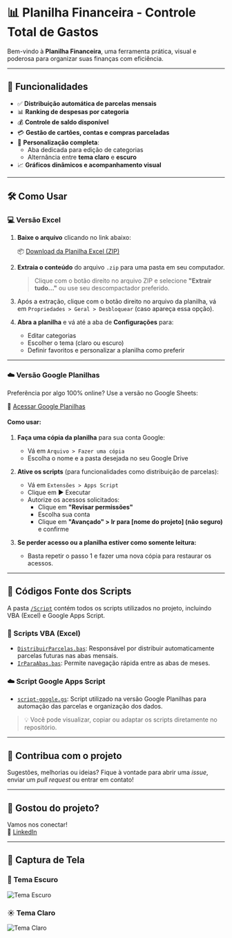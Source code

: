# 📊 Planilha Financeira - Controle Total de Gastos

Bem-vindo à **Planilha Financeira**, uma ferramenta prática, visual e poderosa para organizar suas finanças com eficiência.

---

## 🚀 Funcionalidades

- ✅ **Distribuição automática de parcelas mensais**
- 📊 **Ranking de despesas por categoria**
- 💰 **Controle de saldo disponível**
- 💳 **Gestão de cartões, contas e compras parceladas**
- 🎨 **Personalização completa**:
  - Aba dedicada para edição de categorias
  - Alternância entre **tema claro** e **escuro**
- 📈 **Gráficos dinâmicos e acompanhamento visual**

---

## 🛠️ Como Usar

### 💻 Versão Excel

1. **Baixe o arquivo** clicando no link abaixo:

   📦 [Download da Planilha Excel (ZIP)](https://github.com/FabraOliveira/planilha-financeira/archive/refs/heads/main.zip)

2. **Extraia o conteúdo** do arquivo `.zip` para uma pasta em seu computador.  
   > Clique com o botão direito no arquivo ZIP e selecione **"Extrair tudo..."** ou use seu descompactador preferido.

3. Após a extração, clique com o botão direito no arquivo da planilha, vá em `Propriedades > Geral > Desbloquear` (caso apareça essa opção).

4. **Abra a planilha** e vá até a aba de **Configurações** para:
   - Editar categorias
   - Escolher o tema (claro ou escuro)
   - Definir favoritos e personalizar a planilha como preferir

---

### ☁️ Versão Google Planilhas

Preferência por algo 100% online? Use a versão no Google Sheets:

🔗 [Acessar Google Planilhas](https://docs.google.com/spreadsheets/d/1pHL_EvoLdU-b9JV27sB8PP_2_OIhHieGgq1oWb5FD6U/edit?usp=sharing)

#### Como usar:

1. **Faça uma cópia da planilha** para sua conta Google:
   - Vá em `Arquivo > Fazer uma cópia`
   - Escolha o nome e a pasta desejada no seu Google Drive

2. **Ative os scripts** (para funcionalidades como distribuição de parcelas):
   - Vá em `Extensões > Apps Script`
   - Clique em ▶️ Executar
   - Autorize os acessos solicitados:
     - Clique em **"Revisar permissões"**
     - Escolha sua conta
     - Clique em **"Avançado" > Ir para [nome do projeto] (não seguro)** e confirme

3. **Se perder acesso ou a planilha estiver como somente leitura:**
   - Basta repetir o passo 1 e fazer uma nova cópia para restaurar os acessos.

---

## 🧠 Códigos Fonte dos Scripts

A pasta [`/Script`](https://github.com/FabraOliveira/planilha-financeira/tree/main/Script) contém todos os scripts utilizados no projeto, incluindo VBA (Excel) e Google Apps Script.

### 📁 Scripts VBA (Excel)

- [`DistribuirParcelas.bas`](https://github.com/FabraOliveira/planilha-financeira/blob/main/Script/DistribuirParcelas.bas): Responsável por distribuir automaticamente parcelas futuras nas abas mensais.
- [`IrParaAbas.bas`](https://github.com/FabraOliveira/planilha-financeira/blob/main/Script/IrParaAbas.bas): Permite navegação rápida entre as abas de meses.

### ☁️ Script Google Apps Script

- [`script-google.gs`](https://github.com/FabraOliveira/planilha-financeira/blob/main/Script/script-google.gs): Script utilizado na versão Google Planilhas para automação das parcelas e organização dos dados.

> 💡 Você pode visualizar, copiar ou adaptar os scripts diretamente no repositório.

---

## 🤝 Contribua com o projeto

Sugestões, melhorias ou ideias? Fique à vontade para abrir uma *issue*, enviar um *pull request* ou entrar em contato!

---

## 🎉 Gostou do projeto?

Vamos nos conectar!  
💼 [LinkedIn](https://www.linkedin.com/in/fabricio-de-oliveira-bimbi-516719223/)

---

## 📸 Captura de Tela

### 🌙 Tema Escuro

![Tema Escuro](https://github.com/user-attachments/assets/ac4c9c4a-1e39-4408-a2a2-f984aaf2c5b8)

### ☀️ Tema Claro

![Tema Claro](https://github.com/user-attachments/assets/509f7d83-4fa1-480d-896a-be8b81bb02fe)
